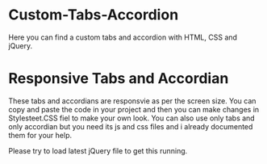 # Custom-Tabs-Accordion
Here you can find a custom tabs and accordion with HTML, CSS and jQuery.

# Responsive Tabs and Accordian
These tabs and accordians are responsvie as per the screen size.
You can copy and paste the code in your project and then you can make changes in Stylesteet.CSS fiel to make your own look.
You can also use only tabs and only accordian but you need its js and css files and i already documented them for your help.

Please try to load latest jQuery file to get this running.

